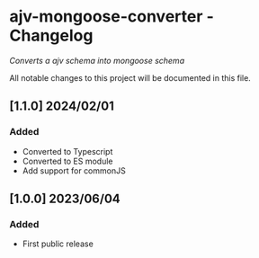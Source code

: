# ajv-mongoose-converter - Changelog

_Converts a ajv schema into mongoose schema_

All notable changes to this project will be documented in this file.

## [1.1.0] 2024/02/01

### Added

- Converted to Typescript
- Converted to ES module
- Add support for commonJS

## [1.0.0] 2023/06/04

### Added

- First public release

